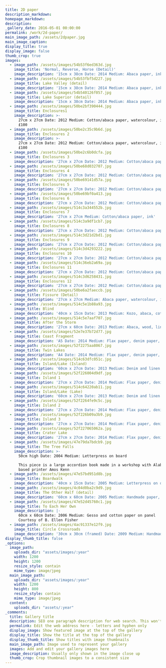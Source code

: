 ```yaml
---
title: 2D paper
description_markdown:
homepage_markdown:
description:
_gallery_date: 2016-05-01 00:00:00
permalink: /work/2d-paper/
main_image_path: /assets/2dpaper.jpg
main_image_caption:
display_title: true
display_image: false
thumb_crop: true
images:
  - image_path: /assets/images/54b53f6ed363d.jpg
    image_title: 'Normal, Reverse, Horse (Detail)'
    image_description: '15cm x 38cm Date: 2014 Medium: Abaca paper, ink Price: £150.00'
  - image_path: /assets/images/54b53fbf5d227.jpg
    image_title: Lake Valley (detail)
    image_description: '15cm x 38cm Date: 2014 Medium: Abaca paper, ink Price: £150.00'
  - image_path: /assets/images/54b540126f057.jpg
    image_title: Lake Superior (detail)
    image_description: '15cm x 38cm Date: 2014 Medium: Abaca paper, ink Price: £150.00'
  - image_path: /assets/images/50be2bf390444.jpg
    image_title: Enclosures1
    image_description: >-
      27cm x 27cm Date: 2012 Medium: Cotton/abaca paper, watercolour, ink Price:
      £100
  - image_path: /assets/images/50be2c35c9b6d.jpg
    image_title: Enclosures 2
    image_description: >-
      27cm x 27cm Date: 2012 Medium: Cotton/abaca paper, watercolour, ink Price:
      £100
  - image_path: /assets/images/50be2c6b0dcfa.jpg
    image_title: Enclosures 3
    image_description: '27cm x 27cm Date: 2012 Medium: Cotton/abaca paper, watercolour, ink'
  - image_path: /assets/images/50be68d032707.jpg
    image_title: Enclosures 4
    image_description: '27cm x 27cm Date: 2012 Medium: Cotton/abaca paper, watercolour, ink'
  - image_path: /assets/images/50be69141d57a.jpg
    image_title: Enclosures 5
    image_description: '27cm x 27cm Date: 2012 Medium: Cotton/abaca paper, watercolour, ink'
  - image_path: /assets/images/50be69bf0a413.jpg
    image_title: Enclosures 6
    image_description: '27cm x 27cm Date: 2012 Medium: Cotton/abaca paper, watercolour, ink'
  - image_path: /assets/images/514c3a344552b.jpg
    image_title: Enclosures 7
    image_description: '27cm x 27cm Medium: Cotton/abaca paper, ink'
  - image_path: /assets/images/514c3a9df1cb7.jpg
    image_title: Enclosures 8
    image_description: '27cm x 27cm Date: 2012 Medium: Cotton/abaca paper, ink'
  - image_path: /assets/images/514c3d21d2bd1.jpg
    image_title: Enclosures 9
    image_description: '27cm x 27cm Date: 2012 Medium: Cotton/abaca paper, ink'
  - image_path: /assets/images/514c3d4293222.jpg
    image_title: Enclosures 10
    image_description: '27cm x 27cm Date: 2012 Medium: Cotton/abaca paper, ink'
  - image_path: /assets/images/514c36eb2a69a.jpg
    image_title: Enclosures 11
    image_description: '27cm x 27cm Date: 2012 Medium: Cotton/abaca paper, ink'
  - image_path: /assets/images/514c3d6258431.jpg
    image_title: Enclosures 12
    image_description: '27cm x 27cm Date: 2012 Medium: Cotton/abaca paper, ink'
  - image_path: /assets/images/50be6a2faeccb.jpg
    image_title: Fissure (Detail)
    image_description: '27cm x 27cm Medium: Abaca paper, watercolour, ink'
  - image_path: /assets/images/514c5e1b88a93.jpg
    image_title: Blind
    image_description: '40cm x 15cm Date: 2013 Medium: Kozo, abaca, cotton, ink'
  - image_path: /assets/images/514c5e7aaf707.jpg
    image_title: After the Storm
    image_description: '27cm x 60cm Date: 2013 Medium: Abaca, wood, linen thread, watercolour, ink'
  - image_path: /assets/images/52e7e37b72d77.jpg
    image_title: Coast Fragment
    image_description: 'A5 Date: 2014 Medium: Flax paper, denim paper, inks'
  - image_path: /assets/images/52f2275aa8067.jpg
    image_title: Twin Lakes
    image_description: 'A4 Date: 2014 Medium: Flax paper, denim paper, inks'
  - image_path: /assets/images/514c63dfc051c.jpg
    image_title: Island/Lake (Island)
    image_description: '60cm x 27cm Date: 2013 Medium: Denim and linen papers, ink'
  - image_path: /assets/images/52f226004d9df.jpg
    image_title: Island 1
    image_description: '27cm x 27cm Date: 2014 Medium: Flax paper, denim paper, inks'
  - image_path: /assets/images/514c64220ab11.jpg
    image_title: Island/Lake (Lake)
    image_description: '60cm x 27cm Date: 2013 Medium: Denim and linen papers, ink'
  - image_path: /assets/images/52f2264fe9c5c.jpg
    image_title: Island 2
    image_description: '27cm x 27cm Date: 2014 Medium: Flax paper, denim paper, inks'
  - image_path: /assets/images/52f226b09a3b9.jpg
    image_title: Island 3
    image_description: '27cm x 27cm Date: 2014 Medium: Flax paper, denim paper, inks'
  - image_path: /assets/images/52f227065062a.jpg
    image_title: Crater Lake
    image_description: '27cm x 27cm Date: 2014 Medium: Flax paper, denim paper, inks'
  - image_path: /assets/images/47e79da7bdcb9.jpg
    image_title: The Tree Falls
    image_description: >-
      50cm high Date: 2004 Medium: Letterpress on board

      This piece is a large accordion book made in a workshop with Alabama-
      based printer Amos Kenn
  - image_path: /assets/images/47e57bd951d8b.jpg
    image_title: Boardwalk
    image_description: '40cm x 15cm Date: 2005 Medium: Letterpress on denim paper'
  - image_path: /assets/images/4c04d0ba2c9d9.jpg
    image_title: The Other Half (detail)
    image_description: '60cm x 60cm Date: 2005 Medium: Handmade paper, ink, acrylic on board'
  - image_path: /assets/images/47e52d45760c1.jpg
    image_title: To Each Her Own
    image_description: |-
      60cm x 60cm Date: 2006 Medium: Gesso and cotton paper on panel
      Courtesy of B. Ellen Fisher
  - image_path: /assets/images/4ac91337e12f9.jpg
    image_title: Circle Crossroads
    image_description: '30cm x 30cm (framed) Date: 2009 Medium: Handmade paper, ink, steel'
display_thumb_title: false
_options:
  image_path:
    uploads_dir: "assets/images/:year"
    width: 1200
    height: 1200
    resize_style: contain
    mime_type: image/jpeg
  main_image_path:
    uploads_dir: "assets/images/:year"
    width: 1200
    height: 800
    resize_style: contain
    mime_type: image/jpeg
  content:
    uploads_dir: "assets/:year"
_comments:
  title: Gallery title
  description: SEO one paragraph description for web search. This won't appear in your page
  permalink: Edit the web address here - letters and hyphen only
  display_image: Show featured image at the top of the gallery
  display_title: Show the title at the top of the gallery
  display_thumb_title: Show titles with image thumbnails 
  main_image_path: Image used to represent your gallery
  images: Add and edit your gallery images here
  image_description: Usually only shown in the image close up
  thumb_crop: Crop thumbnail images to a consistent size
---
```


